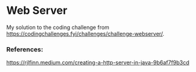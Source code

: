 # Web Server

My solution to the coding challenge from https://codingchallenges.fyi/challenges/challenge-webserver/.

### References:

https://rjlfinn.medium.com/creating-a-http-server-in-java-9b6af7f9b3cd